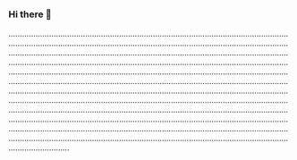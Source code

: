 ### Hi there 👋

...........................................................................................................................................................................................................................................................................................................................................................................................................................................................................................................................................................................................................................................................................................................................................................................................................................................................................................................................................................................................................................................................................................................................................................................................................................................................................................................................................................................................................................................................................................................................................................................